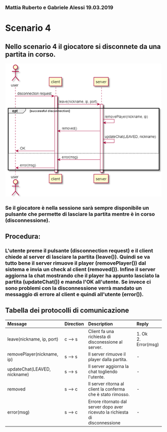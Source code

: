 
### Mattia Ruberto e Gabriele Alessi 19.03.2019

# Scenario 4

## Nello scenario 4 il giocatore si disconnete da una partita in corso.

![gatto](playerDisconnected.png)

### Se il giocatore è nella sessione sarà sempre disponibile un pulsante che permette di lasciare la partita mentre è in corso (disconnessione). 
## Procedura:  
### L'utente preme il pulsante (disconnection request) e il client chiede al server di lasciare la partita (leave()). Quindi se va tutto bene il server rimuove il player (removePlayer()) dal sistema e invia un check al client (removed()). Infine il server aggiorna la chat mostrando che il player ha appunto lasciato la partita (updateChat()) e manda l'OK all'utente. Se invece ci sono problemi con la disconnessione verrà mandato un messaggio di errore al client e quindi all'utente (error()).

## Tabella dei protocolli di comunicazione

| Message                     | Direction     | Description                                                                            |   Reply                 |
|:----------------------------|:--------------|:---------------------------------------------------------------------------------------|:------------------------|
| leave(nickname, ip, port)   | c --> s       | Client fa una richiesta di disconessione al server.                                    | 1. Ok <br> 2. Error(msg)|     
| removePlayer(nickname, ip)  | s --> s       | Il server rimuove il player dalla partita.                                             | -                       |     
| updateChat(LEAVED, nickname)| s --> s       | Il server aggiorna la chat togliendo l'utente.                                         | -                       | 
| removed                     | s --> c       | Il server ritorna al client la conferma che è stato rimosso.                           | -                       | 
| error(msg)                  | s --> c       | Errore ritornato dal server dopo aver ricevuto la richiesta di <br> disconnessione     | -                       |



